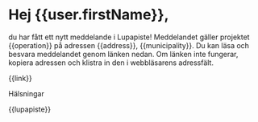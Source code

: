 # Hej {{user.firstName}},

du har f&aring;tt ett nytt meddelande i Lupapiste! Meddelandet g&auml;ller projektet {{operation}} p&aring; adressen {{address}}, {{municipality}}. Du kan l&auml;sa och besvara meddelandet genom l&auml;nken nedan. Om l&auml;nken inte fungerar, kopiera adressen och klistra in den i webbl&auml;sarens adressf&auml;lt.

{{link}}

H&auml;lsningar

{{lupapiste}}